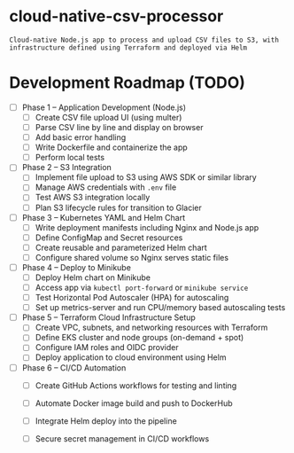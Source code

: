 # cloud-native-csv-processor
    Cloud-native Node.js app to process and upload CSV files to S3, with infrastructure defined using Terraform and deployed via Helm

# Development Roadmap (TODO)

- [ ] Phase 1 – Application Development (Node.js)
  - [ ] Create CSV file upload UI (using multer)
  - [ ] Parse CSV line by line and display on browser
  - [ ] Add basic error handling
  - [ ] Write Dockerfile and containerize the app
  - [ ] Perform local tests

- [ ] Phase 2 – S3 Integration
  - [ ] Implement file upload to S3 using AWS SDK or similar library
  - [ ] Manage AWS credentials with `.env` file
  - [ ] Test AWS S3 integration locally
  - [ ] Plan S3 lifecycle rules for transition to Glacier

- [ ] Phase 3 – Kubernetes YAML and Helm Chart
  - [ ] Write deployment manifests including Nginx and Node.js app
  - [ ] Define ConfigMap and Secret resources
  - [ ] Create reusable and parameterized Helm chart
  - [ ] Configure shared volume so Nginx serves static files

- [ ] Phase 4 – Deploy to Minikube
  - [ ] Deploy Helm chart on Minikube
  - [ ] Access app via `kubectl port-forward` or `minikube service`
  - [ ] Test Horizontal Pod Autoscaler (HPA) for autoscaling
  - [ ] Set up metrics-server and run CPU/memory based autoscaling tests

- [ ] Phase 5 – Terraform Cloud Infrastructure Setup
  - [ ] Create VPC, subnets, and networking resources with Terraform
  - [ ] Define EKS cluster and node groups (on-demand + spot)
  - [ ] Configure IAM roles and OIDC provider
  - [ ] Deploy application to cloud environment using Helm

- [ ] Phase 6 – CI/CD Automation
  - [ ] Create GitHub Actions workflows for testing and linting
  - [ ] Automate Docker image build and push to DockerHub
  - [ ] Integrate Helm deploy into the pipeline
  - [ ] Secure secret management in CI/CD workflows

